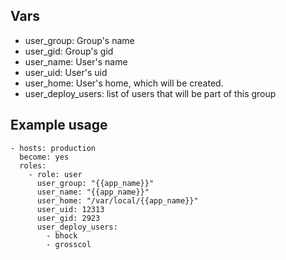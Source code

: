 ## Vars

* user_group: Group's name
* user_gid: Group's gid
* user_name: User's name
* user_uid: User's uid
* user_home: User's home, which will be created.
* user_deploy_users: list of users that will be part of this group


## Example usage

    - hosts: production
      become: yes
      roles:
        - role: user
          user_group: "{{app_name}}"
          user_name: "{{app_name}}"
          user_home: "/var/local/{{app_name}}"
          user_uid: 12313
          user_gid: 2923
          user_deploy_users:
            - bhock
            - grosscol